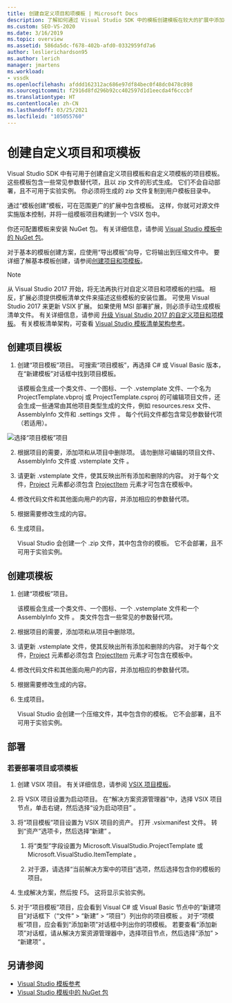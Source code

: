 ```yaml
---
title: 创建自定义项目和项模板 | Microsoft Docs
description: 了解如何通过 Visual Studio SDK 中的模板创建模板在较大的扩展中添加模板。
ms.custom: SEO-VS-2020
ms.date: 3/16/2019
ms.topic: overview
ms.assetid: 586da5dc-f678-402b-afd0-0332959fd7a6
author: leslierichardson95
ms.author: lerich
manager: jmartens
ms.workload:
- vssdk
ms.openlocfilehash: afddd162312ac686e97df84bec0f48dc0478c898
ms.sourcegitcommit: f2916d8fd296b92cc402597d1d1eecda4f6cccbf
ms.translationtype: HT
ms.contentlocale: zh-CN
ms.lasthandoff: 03/25/2021
ms.locfileid: "105055760"
---
```

# <a name="create-custom-project-and-item-templates"></a>创建自定义项目和项模板

Visual Studio SDK 中有可用于创建自定义项目模板和自定义项模板的项目模板。 这些模板包含一些常见参数替代项，且以 zip 文件的形式生成。 它们不会自动部署，且不可用于实验实例。 你必须将生成的 zip 文件复制到用户模板目录中。

通过“模板创建”模板，可在范围更广的扩展中包含模板。 这样，你就可对源文件实施版本控制，并将一组模板项目构建到一个 VSIX 包中。

你还可配置模板来安装 NuGet 包。 有关详细信息，请参阅 [Visual Studio 模板中的 NuGet 包](/nuget/visual-studio-extensibility/visual-studio-templates)。

对于基本的模板创建方案，应使用“导出模板”向导，它将输出到压缩文件中。 要详细了解基本模板创建，请参阅[创建项目和项模板](../ide/creating-project-and-item-templates.md)。

> [!NOTE]
> 从 Visual Studio 2017 开始，将无法再执行对自定义项目和项模板的扫描。 相反，扩展必须提供模板清单文件来描述这些模板的安装位置。 可使用 Visual Studio 2017 来更新 VSIX 扩展。 如果使用 MSI 部署扩展，则必须手动生成模板清单文件。 有关详细信息，请参阅 [升级 Visual Studio 2017 的自定义项目和项模板](../extensibility/upgrading-custom-project-and-item-templates-for-visual-studio-2017.md)。 有关模板清单架构，可查看 [Visual Studio 模板清单架构参考](../extensibility/visual-studio-template-manifest-schema-reference.md)。

## <a name="create-a-project-template"></a>创建项目模板

1. 创建“项目模板”项目。 可搜索“项目模板”，再选择 C# 或 Visual Basic 版本，在“新建模板”对话框中找到项目模板。

     该模板会生成一个类文件、一个图标、一个 .vstemplate 文件、一个名为 ProjectTemplate.vbproj 或 ProjectTemplate.csproj 的可编辑项目文件，还会生成一些通常由其他项目类型生成的文件，例如 resources.resx 文件、AssemblyInfo 文件和 .settings 文件     。 每个代码文件都包含常见参数替代项（若适用）。

![选择“项目模板”项目](media/project-template-selection.png)

2. 根据项目的需要，添加项和从项目中删除项。 请勿删除可编辑的项目文件、AssemblyInfo 文件或 .vstemplate 文件 。

3. 请更新 .vstemplate 文件，使其反映出所有添加和删除的内容。 对于每个文件，[Project](../extensibility/project-element-visual-studio-templates.md) 元素都必须包含 [ProjectItem](../extensibility/projectitem-element-visual-studio-item-templates.md) 元素才可包含在模板中。

4. 修改代码文件和其他面向用户的内容，并添加相应的参数替代项。

5. 根据需要修改生成的内容。

6. 生成项目。

     Visual Studio 会创建一个 .zip 文件，其中包含你的模板。 它不会部署，且不可用于实验实例。

## <a name="create-an-item-template"></a>创建项模板

1. 创建“项模板”项目。

     该模板会生成一个类文件、一个图标、一个 .vstemplate 文件和一个 AssemblyInfo 文件 。 类文件包含一些常见的参数替代项。

2. 根据项目的需要，添加项和从项目中删除项。

3. 请更新 .vstemplate 文件，使其反映出所有添加和删除的内容。 对于每个文件，[Project](../extensibility/project-element-visual-studio-templates.md) 元素都必须包含 [ProjectItem](../extensibility/projectitem-element-visual-studio-item-templates.md) 元素才可包含在模板中。

4. 修改代码文件和其他面向用户的内容，并添加相应的参数替代项。

5. 根据需要修改生成的内容。

6. 生成项目。

     Visual Studio 会创建一个压缩文件，其中包含你的模板。 它不会部署，且不可用于实验实例。

## <a name="deployment"></a>部署

### <a name="to-deploy-the-project-or-item-template"></a>若要部署项目或项模板

1. 创建 VSIX 项目。 有关详细信息，请参阅 [VSIX 项目模板](../extensibility/vsix-project-template.md)。

2. 将 VSIX 项目设置为启动项目。 在“解决方案资源管理器”中，选择 VSIX 项目节点，单击右键，然后选择“设为启动项目” 。

3. 将“项目模板”项目设置为 VSIX 项目的资产。 打开 .vsixmanifest 文件。 转到“资产”选项卡，然后选择“新建” 。

    1. 将“类型”字段设置为 Microsoft.VisualStudio.ProjectTemplate 或 Microsoft.VisualStudio.ItemTemplate  。

    2. 对于源，请选择“当前解决方案中的项目”选项，然后选择包含你的模板的项目。

4. 生成解决方案，然后按 F5。 这将显示实验实例。

5. 对于“项目模板”项目，应会看到 Visual C# 或 Visual Basic 节点中的“新建项目”对话框下（“文件” > “新建” > “项目”）列出你的项目模板   。 对于“项模板”项目，应会看到“添加新项”对话框中列出你的项模板。 若要查看“添加新项”对话框，请从解决方案资源管理器中，选择项目节点，然后选择“添加” > “新建项”   。

## <a name="see-also"></a>另请参阅

- [Visual Studio 模板参考](../ide/creating-project-and-item-templates.md)
- [Visual Studio 模板中的 NuGet 包](/nuget/visual-studio-extensibility/visual-studio-templates)
